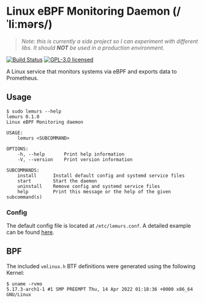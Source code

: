 # Linux eBPF Monitoring Daemon (/ˈliːmərs/)
> _Note: this is currently a side project so I can experiment with different libs. It should **NOT** be used in a production environment._

[![Build Status](https://github.com/loshz/lemurs/workflows/ci/badge.svg)](https://github.com/loshz/lemurs/actions) [![GPL-3.0 licensed](https://img.shields.io/badge/license-GPL--3.0-blue)](LICENSE)

A Linux service that monitors systems via eBPF and exports data to Prometheus.

## Usage
```
$ sudo lemurs --help
lemurs 0.1.0
Linux eBPF Monitoring daemon

USAGE:
    lemurs <SUBCOMMAND>

OPTIONS:
    -h, --help       Print help information
    -V, --version    Print version information

SUBCOMMANDS:
    install      Install default config and systemd service files
    start        Start the daemon
    uninstall    Remove config and systemd service files
    help         Print this message or the help of the given subcommand(s)
```

### Config
The default config file is located at `/etc/lemurs.conf`. A detailed example can be found [here](./config/lemurs.conf).

## BPF
The included `vmlinux.h` BTF definitions were generated using the following Kernel:
```
$ uname -rvmo
5.17.3-arch1-1 #1 SMP PREEMPT Thu, 14 Apr 2022 01:18:36 +0000 x86_64 GNU/Linux
```
